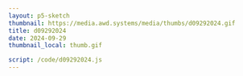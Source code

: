 ```yaml
---
layout: p5-sketch
thumbnail: https://media.awd.systems/media/thumbs/d09292024.gif
title: d09292024
date: 2024-09-29
thumbnail_local: thumb.gif

script: /code/d09292024.js
---
```

